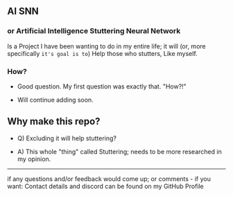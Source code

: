 ## AI SNN
### or Artificial Intelligence Stuttering Neural Network
Is a Project I have been wanting to do in my entire life;
it will (or, more specifically `it's goal is to`) Help those who stutters, Like myself.


### How?
- Good question. My first question was exactly that. "How?!"

- Will continue adding soon.



## Why make this repo?
- Q) Excluding it will help stuttering?

- A) This whole "thing" called Stuttering; needs to be more researched in my opinion.




-----

if any questions and/or feedback would come up; or comments - if you want:
Contact details and discord can be found on my GitHub Profile

